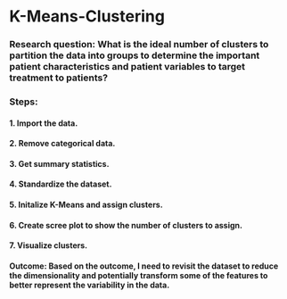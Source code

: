 # K-Means-Clustering

### Research question: What is the ideal number of clusters to partition the data into groups to determine the important patient characteristics and patient variables to target treatment to patients?

### Steps:

#### 1. Import the data.

#### 2. Remove categorical data.

#### 3. Get summary statistics.

#### 4. Standardize the dataset.

#### 5. Initalize K-Means and assign clusters.

#### 6. Create scree plot to show the number of clusters to assign.

#### 7. Visualize clusters.

#### Outcome: Based on the outcome, I need to revisit the dataset to reduce the dimensionality and potentially transform some of the features to better represent the variability in the data.

